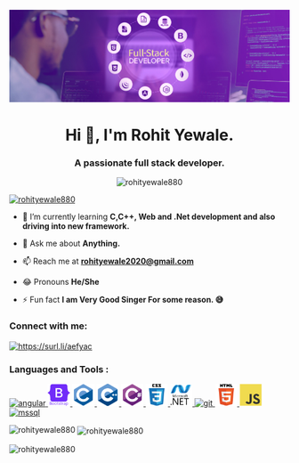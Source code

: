 ![Header](https://github.com/RohitYewale880/RohitYewale880/blob/main/Header.png?raw=true)
<h1 align="center">Hi 👋, I'm Rohit Yewale.</h1>
<h3 align="center">A passionate full stack developer.</h3>
<p align="center"> <img src="https://komarev.com/ghpvc/?username=rohityewale880&label=Profile%20views&color=0e75b6&style=flat" alt="rohityewale880" /> </p>
<p align="left"> <a href="https://github.com/ryo-ma/github-profile-trophy"><img src="https://github-profile-trophy.vercel.app/?username=rohityewale880" alt="rohityewale880" /></a> </p>


- 🌱 I’m currently learning **C,C++, Web and .Net development and also driving into new framework.**

- 💬 Ask me about **Anything.**

- 📫 Reach me at **rohityewale2020@gmail.com**

-  😂 Pronouns **He/She**

- ⚡ Fun fact **I am Very Good Singer For some reason. 😅**


<h3 align="left">Connect with me:</h3>
<p align="left">
<a href="https://linkedin.com/in/https://surl.li/aefyac" target="blank"><img align="center" src="https://raw.githubusercontent.com/rahuldkjain/github-profile-readme-generator/master/src/images/icons/Social/linked-in-alt.svg" alt="https://surl.li/aefyac" height="30" width="40" /></a>
</p>

<h3 align="left">Languages and Tools :</h3>
<p align="left"> <a href="https://angular.io" target="_blank" rel="noreferrer"> <img src="https://angular.io/assets/images/logos/angular/angular.svg" alt="angular" width="40" height="40"/> </a> <a href="https://getbootstrap.com" target="_blank" rel="noreferrer"> <img src="https://raw.githubusercontent.com/devicons/devicon/master/icons/bootstrap/bootstrap-plain-wordmark.svg" alt="bootstrap" width="40" height="40"/> </a> <a href="https://www.cprogramming.com/" target="_blank" rel="noreferrer"> <img src="https://raw.githubusercontent.com/devicons/devicon/master/icons/c/c-original.svg" alt="c" width="40" height="40"/> </a> <a href="https://www.w3schools.com/cpp/" target="_blank" rel="noreferrer"> <img src="https://raw.githubusercontent.com/devicons/devicon/master/icons/cplusplus/cplusplus-original.svg" alt="cplusplus" width="40" height="40"/> </a> <a href="https://www.w3schools.com/cs/" target="_blank" rel="noreferrer"> <img src="https://raw.githubusercontent.com/devicons/devicon/master/icons/csharp/csharp-original.svg" alt="csharp" width="40" height="40"/> </a> <a href="https://www.w3schools.com/css/" target="_blank" rel="noreferrer"> <img src="https://raw.githubusercontent.com/devicons/devicon/master/icons/css3/css3-original-wordmark.svg" alt="css3" width="40" height="40"/> </a> <a href="https://dotnet.microsoft.com/" target="_blank" rel="noreferrer"> <img src="https://raw.githubusercontent.com/devicons/devicon/master/icons/dot-net/dot-net-original-wordmark.svg" alt="dotnet" width="40" height="40"/> </a> <a href="https://git-scm.com/" target="_blank" rel="noreferrer"> <img src="https://www.vectorlogo.zone/logos/git-scm/git-scm-icon.svg" alt="git" width="40" height="40"/> </a> <a href="https://www.w3.org/html/" target="_blank" rel="noreferrer"> <img src="https://raw.githubusercontent.com/devicons/devicon/master/icons/html5/html5-original-wordmark.svg" alt="html5" width="40" height="40"/> </a> <a href="https://developer.mozilla.org/en-US/docs/Web/JavaScript" target="_blank" rel="noreferrer"> <img src="https://raw.githubusercontent.com/devicons/devicon/master/icons/javascript/javascript-original.svg" alt="javascript" width="40" height="40"/> </a> <a href="https://www.microsoft.com/en-us/sql-server" target="_blank" rel="noreferrer"> <img src="https://www.svgrepo.com/show/303229/microsoft-sql-server-logo.svg" alt="mssql" width="40" height="40"/> </a> </p>

<p><img align="left" src="https://github-readme-stats.vercel.app/api/top-langs?username=rohityewale880&show_icons=true&locale=en&layout=compact" alt="rohityewale880" /></p>

<p>&nbsp;<img align="center" src="https://github-readme-stats.vercel.app/api?username=rohityewale880&show_icons=true&locale=en" alt="rohityewale880" /></p>

<p><img align="center" src="https://github-readme-streak-stats.herokuapp.com/?user=rohityewale880&" alt="rohityewale880" /></p>

